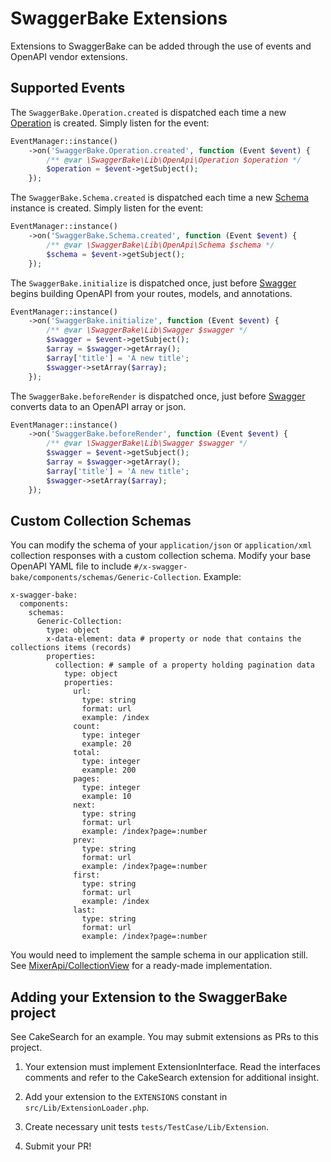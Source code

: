 # SwaggerBake Extensions

Extensions to SwaggerBake can be added through the use of events and OpenAPI vendor extensions.

## Supported Events

The `SwaggerBake.Operation.created` is dispatched each time a new [Operation](src/Lib/OpenApi/Operation.php) is 
created. Simply listen for the event: 

```php
EventManager::instance()
    ->on('SwaggerBake.Operation.created', function (Event $event) {
        /** @var \SwaggerBake\Lib\OpenApi\Operation $operation */
        $operation = $event->getSubject();
    });
```

The `SwaggerBake.Schema.created` is dispatched each time a new [Schema](src/Lib/OpenApi/Schema.php) instance is 
created. Simply listen for the event: 

```php
EventManager::instance()
    ->on('SwaggerBake.Schema.created', function (Event $event) {
        /** @var \SwaggerBake\Lib\OpenApi\Schema $schema */
        $schema = $event->getSubject();
    });
```

The `SwaggerBake.initialize` is dispatched once, just before [Swagger](src/Lib/Swagger.php) begins building OpenAPI 
from your routes, models, and annotations.

```php
EventManager::instance()
    ->on('SwaggerBake.initialize', function (Event $event) {
        /** @var \SwaggerBake\Lib\Swagger $swagger */
        $swagger = $event->getSubject();
        $array = $swagger->getArray();
        $array['title'] = 'A new title';
        $swagger->setArray($array);
    });
```

The `SwaggerBake.beforeRender` is dispatched once, just before [Swagger](src/Lib/Swagger.php) converts data to an 
OpenAPI array or json. 

```php
EventManager::instance()
    ->on('SwaggerBake.beforeRender', function (Event $event) {
        /** @var \SwaggerBake\Lib\Swagger $swagger */
        $swagger = $event->getSubject();
        $array = $swagger->getArray();
        $array['title'] = 'A new title';
        $swagger->setArray($array);
    });
```

## Custom Collection Schemas

You can modify the schema of your `application/json` or `application/xml` collection responses with a custom collection 
schema. Modify your base OpenAPI YAML file to include `#/x-swagger-bake/components/schemas/Generic-Collection`. Example:

```
x-swagger-bake:
  components:
    schemas:
      Generic-Collection:
        type: object
        x-data-element: data # property or node that contains the collections items (records)
        properties:
          collection: # sample of a property holding pagination data
            type: object
            properties:
              url:
                type: string
                format: url
                example: /index
              count:
                type: integer
                example: 20
              total:
                type: integer
                example: 200
              pages:
                type: integer
                example: 10
              next:
                type: string
                format: url
                example: /index?page=:number
              prev:
                type: string
                format: url
                example: /index?page=:number
              first:
                type: string
                format: url
                example: /index
              last:
                type: string
                format: url
                example: /index?page=:number
```

You would need to implement the sample schema in our application still. See 
[MixerApi/CollectionView](https://github.com/mixerapi/collection-view) for a ready-made implementation.

## Adding your Extension to the SwaggerBake project

See CakeSearch for an example. You may submit extensions as PRs to this project.

1. Your extension must implement ExtensionInterface. Read the interfaces comments and refer to the CakeSearch 
extension for additional insight.

2. Add your extension to the `EXTENSIONS` constant in `src/Lib/ExtensionLoader.php`.

3. Create necessary unit tests `tests/TestCase/Lib/Extension`.

4. Submit your PR!
